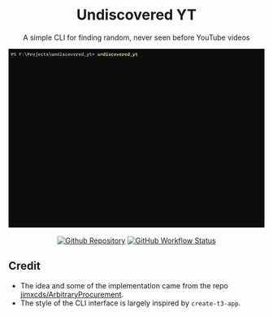 <div align="center">

# Undiscovered YT

A simple CLI for finding random, never seen before YouTube videos

![Demo](demo.gif)

[<img alt="Github Repository" src="https://img.shields.io/badge/github-undiscovered_yt-8da0cb?style=for-the-badge&labelColor=555555&logo=github">](https://github.com/LiamGallagher737/undiscovered_yt)
[<img alt="GitHub Workflow Status" src="https://img.shields.io/github/actions/workflow/status/LiamGallagher737/undiscovered_yt/ci.yml?branch=main&style=for-the-badge">](https://github.com/LiamGallagher737/undiscovered_yt/actions/workflows/ci.yml)

</div>

## Credit

- The idea and some of the implementation came from the repo [jimxcds/ArbitraryProcurement](https://github.com/jimxcds/ArbitraryProcurement).
- The style of the CLI interface is largely inspired by `create-t3-app`.
